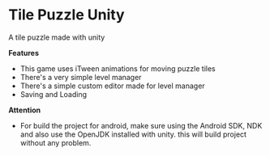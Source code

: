 # Tile Puzzle Unity
A tile puzzle made with unity

<b>Features</b>
* This game uses iTween animations for moving puzzle tiles
* There's a very simple level manager
* There's a simple custom editor made for level manager
* Saving and Loading

<b>Attention</b>
* For build the project for android, make sure using the Android SDK, NDK and also use the OpenJDK installed with unity. this will build project without any problem.

